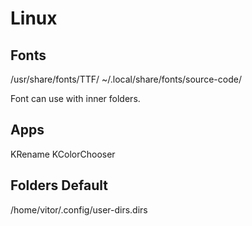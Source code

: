 # Linux

## Fonts
/usr/share/fonts/TTF/
~/.local/share/fonts/source-code/

Font can use with inner folders.

## Apps
KRename
KColorChooser

## Folders Default
/home/vitor/.config/user-dirs.dirs
